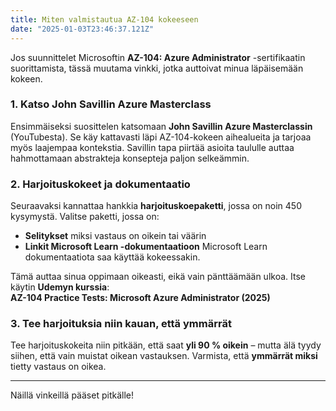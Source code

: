 ```yaml
---
title: Miten valmistautua AZ-104 kokeeseen
date: "2025-01-03T23:46:37.121Z"
---
```



Jos suunnittelet Microsoftin **AZ-104: Azure Administrator** -sertifikaatin suorittamista, tässä muutama vinkki, jotka auttoivat minua läpäisemään kokeen.

### 1. Katso John Savillin Azure Masterclass
Ensimmäiseksi suosittelen katsomaan **John Savillin Azure Masterclassin** (YouTubesta). Se käy kattavasti läpi AZ-104-kokeen aihealueita ja tarjoaa myös laajempaa kontekstia. Savillin tapa piirtää asioita taululle auttaa hahmottamaan abstrakteja konsepteja paljon selkeämmin.

### 2. Harjoituskokeet ja dokumentaatio
Seuraavaksi kannattaa hankkia **harjoituskoepaketti**, jossa on noin 450 kysymystä. Valitse paketti, jossa on:
- **Selitykset** miksi vastaus on oikein tai väärin
- **Linkit Microsoft Learn -dokumentaatioon** Microsoft Learn dokumentaatiota saa käyttää kokeessakin.

Tämä auttaa sinua oppimaan oikeasti, eikä vain pänttäämään ulkoa. Itse käytin **Udemyn kurssia**:  
**AZ-104 Practice Tests: Microsoft Azure Administrator (2025)**

### 3. Tee harjoituksia niin kauan, että ymmärrät
Tee harjoituskokeita niin pitkään, että saat **yli 90 % oikein** – mutta älä tyydy siihen, että vain muistat oikean vastauksen. Varmista, että **ymmärrät miksi** tietty vastaus on oikea.

---

Näillä vinkeillä pääset pitkälle!



